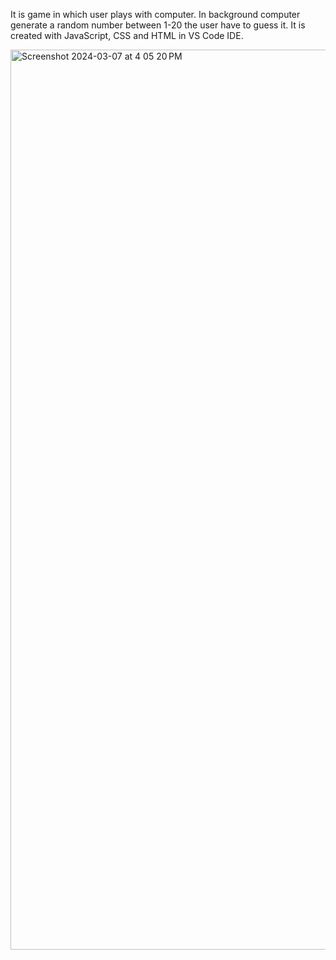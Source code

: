It is game in which user plays with computer. In background computer generate a random number between 1-20 the user have to guess it.
It is created with JavaScript, CSS and HTML in VS Code IDE.

<img width="1440" alt="Screenshot 2024-03-07 at 4 05 20 PM" src="https://github.com/shivam9638/guess-the-number-game-/assets/110609963/4d007e15-fdef-444c-a352-ee7bfedf4660">
